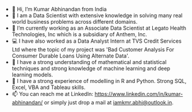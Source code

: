 - 👋 Hi, I’m Kumar Abhinandan from India
- 🎯 I am a Data Scientist with extensive knowledge in solving many real world business problems across different domains.
- 🏢 I’m currently working as an Associate Data Scientist at Legato Health Technologies, Inc which is a subsidiary of Anthem, Inc.
- 💻 I have also worked as a Data Analyst Intern at TVS Credit Services Ltd where the topic of my project was 'Bad Customer Analysis For Consumer Durable Loans Using Alternate Data'.
- 🌱 I have a strong understanding of mathematical and statistical techniques and strong knowledge of machine learning and deep learning models.
- 🎨 I have a strong experience of modelling in R and Python. Strong SQL, Excel, VBA and Tableau skills.
- 📫 You can reach me at LinkedIn: https://www.linkedin.com/in/kumar-abhinandan/ or simply just drop a mail at iamkmr.abhi@outlook.in.

<!---
iamkumar007/iamkumar007 is a ✨ special ✨ repository because its `README.md` (this file) appears on your GitHub profile.
You can click the Preview link to take a look at your changes.
--->
